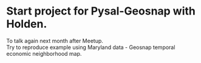 # Start project for Pysal-Geosnap with Holden.  

To talk again next month after Meetup.  
Try to reproduce example using Maryland data - Geosnap temporal economic neighborhood map. 

